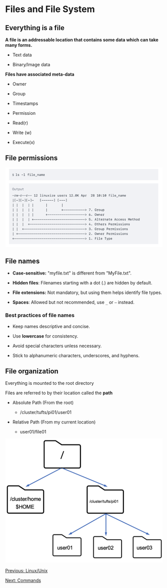 # Files and File System

## Everything is a file
**A file is an addressable location that contains some data which can take many forms.**

- Text data 

- Binary/Image data

**Files have associated meta-data** 

- Owner

- Group

- Timestamps

- Permission

- Read(r)

- Write (w)

- Execute(x)

## File permissions

<img src="../images/file_permission.png" alt="file permission" style="zoom:50%;" />

## File names

- **Case-sensitive:** "myfile.txt" is different from "MyFile.txt".

- **Hidden files**: Filenames starting with a dot (.) are hidden by default.

- **File extensions:** Not mandatory, but using them helps identify file types.

- **Spaces**: Allowed but not recommended, use `_` or `–` instead.

### Best practices of file names
 
- Keep names descriptive and concise.

- Use **lowercase** for consistency.

- Avoid special characters unless necessary.

- Stick to alphanumeric characters, underscores, and hyphens.

## File organization
Everything is mounted to the root directory 

Files are referred to by their location called the **path** 

- Absolute Path (From the root) 
  - /cluster/tufts/pi01/user01

- Relative Path (From my current location)
  - user01/file01

<img src="../images/file_system.png" width="600">

[Previous: Linux/Unix ](01_what_is_linux.md)                                                                    

[Next: Commands](03_basictools.md)